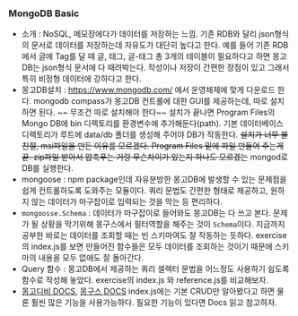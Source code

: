 ### MongoDB Basic

- 소개 : NoSQL, 메모장에다가 데이터를 저장하는 느낌. 기존 RDB와 달리 json형식의 문서로 데이터를 저장하는데 자유도가 대단히 높다고 한다. 예를 들어 기존 RDB에서 글에 Tag를 달 때 글, 태그, 글-태그 총 3개의 테이블이 필요하다고 하면 몽고DB는 json형식 문서에 다 때려박는다. 작성이나 저장이 간편한 장점이 있고 그래서 특히 비정형 데이터에 강하다고 한다.
- 몽고DB설치 : https://www.mongodb.com/ 에서 운영체제에 맞게 다운로드 한다. mongodb compass가 몽고DB 컨트롤에 대한 GUI를 제공하는데, 따로 설치하면 된다. ~~ 무조건 따로 설치해야 한다~~ 설치가 끝나면 Program Files의 Mongo DB에 bin 디렉토리를 환경변수에 추가해둔다(path). 기본 데이터베이스 디렉토리가 루트에 data/db 폴더를 생성해 주어야 DB가 작동한다. ~~설치가 너무 불친절, msi파일을 만든 이유를 모르겠다. Program Files 밑에 파일 만들어 주는게 끝. zip파일 받아서 압축푸는 거랑 무슨차이가 있는지 하나도 모르겠는~~ mongod로 DB를 실행한다.
- mongoose : npm package인데 자유분방한 몽고DB에 발생할 수 있는 문제점을 쉽게 컨트롤하도록 도와주는 모듈이다. 쿼리 문법도 간편한 형태로 제공하고, 원하지 않는 데이터가 마구잡이로 입력되는 것을 막는 등 편리하다.
- `mongoosse.Schema` : 데이터가 마구잡이로 들어와도 몽고DB는 다 쓰고 본다. 문제가 될 상황을 막기위해 몽구스에서 필터역할을 해주는 것이 `Schema`이다. 지금까지 공부한 바로는 데이터를 조회할 때는 빈 스키마여도 잘 작동하는 듯하다. exercise의 index.js를 보면 만들어진 함수들은 모두 데이터를 조회하는 것이기 때문에 스키마의 내용을 모두 없애도 잘 돌아간다.
- Query 함수 : 몽고DB에서 제공하는 쿼리 셀렉터 문법을 어느정도 사용하기 쉽도록 함수로 작성해 놓았다. exercise의 index.js 와 reference.js를 비교해보자.
- [몽고디비 DOCS](https://docs.mongodb.com/), [몽구스 DOCS](https://mongoosejs.com/docs/) index.js에는 기본 CRUD만 알아봤다고 하면 물론 훨씬 많은 기능을 사용가능하다. 필요한 기능이 있다면 Docs 읽고 참고하자.